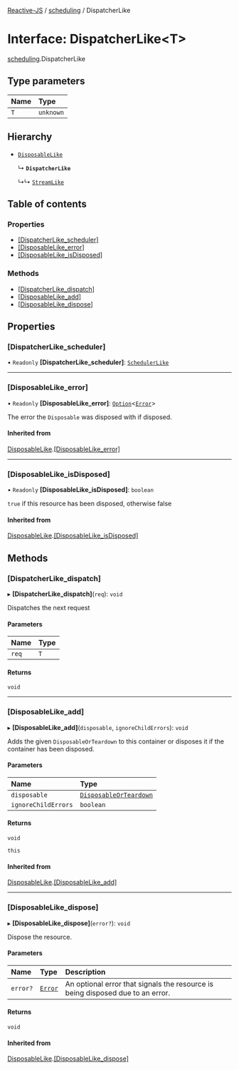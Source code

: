 [Reactive-JS](../README.md) / [scheduling](../modules/scheduling.md) / DispatcherLike

# Interface: DispatcherLike<T\>

[scheduling](../modules/scheduling.md).DispatcherLike

## Type parameters

| Name | Type |
| :------ | :------ |
| `T` | `unknown` |

## Hierarchy

- [`DisposableLike`](util.DisposableLike.md)

  ↳ **`DispatcherLike`**

  ↳↳ [`StreamLike`](streaming.StreamLike.md)

## Table of contents

### Properties

- [[DispatcherLike\_scheduler]](scheduling.DispatcherLike.md#[dispatcherlike_scheduler])
- [[DisposableLike\_error]](scheduling.DispatcherLike.md#[disposablelike_error])
- [[DisposableLike\_isDisposed]](scheduling.DispatcherLike.md#[disposablelike_isdisposed])

### Methods

- [[DispatcherLike\_dispatch]](scheduling.DispatcherLike.md#[dispatcherlike_dispatch])
- [[DisposableLike\_add]](scheduling.DispatcherLike.md#[disposablelike_add])
- [[DisposableLike\_dispose]](scheduling.DispatcherLike.md#[disposablelike_dispose])

## Properties

### [DispatcherLike\_scheduler]

• `Readonly` **[DispatcherLike\_scheduler]**: [`SchedulerLike`](scheduling.SchedulerLike.md)

___

### [DisposableLike\_error]

• `Readonly` **[DisposableLike\_error]**: [`Option`](../modules/functions.md#option)<[`Error`](../modules/util.md#error)\>

The error the `Disposable` was disposed with if disposed.

#### Inherited from

[DisposableLike](util.DisposableLike.md).[[DisposableLike_error]](util.DisposableLike.md#[disposablelike_error])

___

### [DisposableLike\_isDisposed]

• `Readonly` **[DisposableLike\_isDisposed]**: `boolean`

`true` if this resource has been disposed, otherwise false

#### Inherited from

[DisposableLike](util.DisposableLike.md).[[DisposableLike_isDisposed]](util.DisposableLike.md#[disposablelike_isdisposed])

## Methods

### [DispatcherLike\_dispatch]

▸ **[DispatcherLike_dispatch]**(`req`): `void`

Dispatches the next request

#### Parameters

| Name | Type |
| :------ | :------ |
| `req` | `T` |

#### Returns

`void`

___

### [DisposableLike\_add]

▸ **[DisposableLike_add]**(`disposable`, `ignoreChildErrors`): `void`

Adds the given `DisposableOrTeardown` to this container or disposes it if the container has been disposed.

#### Parameters

| Name | Type |
| :------ | :------ |
| `disposable` | [`DisposableOrTeardown`](../modules/util.md#disposableorteardown) |
| `ignoreChildErrors` | `boolean` |

#### Returns

`void`

`this`

#### Inherited from

[DisposableLike](util.DisposableLike.md).[[DisposableLike_add]](util.DisposableLike.md#[disposablelike_add])

___

### [DisposableLike\_dispose]

▸ **[DisposableLike_dispose]**(`error?`): `void`

Dispose the resource.

#### Parameters

| Name | Type | Description |
| :------ | :------ | :------ |
| `error?` | [`Error`](../modules/util.md#error) | An optional error that signals the resource is being disposed due to an error. |

#### Returns

`void`

#### Inherited from

[DisposableLike](util.DisposableLike.md).[[DisposableLike_dispose]](util.DisposableLike.md#[disposablelike_dispose])
